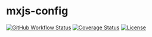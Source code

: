 # mxjs-config

[![GitHub Workflow Status](https://img.shields.io/github/actions/workflow/status/miaoxing/mxjs-config/build.yml?style=flat-square)](https://github.com/miaoxing/mxjs-config/actions)
[![Coverage Status](https://img.shields.io/coveralls/miaoxing/mxjs-config.svg?style=flat-square)](https://coveralls.io/r/miaoxing/mxjs-config)
[![License](http://img.shields.io/badge/license-MIT-brightgreen.svg?style=flat-square)](http://www.opensource.org/licenses/MIT)
